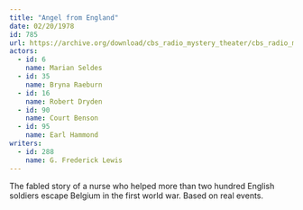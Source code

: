 ```yaml
---
title: "Angel from England"
date: 02/20/1978
id: 785
url: https://archive.org/download/cbs_radio_mystery_theater/cbs_radio_mystery_theater-0751-0800.zip/cbs_radio_mystery_theater-0751-0800%2Fcbsrmt_0785_angel_from_england.mp3
actors:  
  - id: 6
    name: Marian Seldes  
  - id: 35
    name: Bryna Raeburn  
  - id: 16
    name: Robert Dryden  
  - id: 90
    name: Court Benson  
  - id: 95
    name: Earl Hammond
writers:  
  - id: 288
    name: G. Frederick Lewis
---
```

The fabled story of a nurse who helped more than two hundred English soldiers escape Belgium in the first world war. Based on real events.
